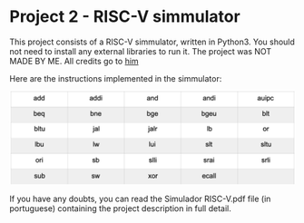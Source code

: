 # Project 2 - RISC-V simmulator

This project consists of a RISC-V simmulator, written in Python3. You should not need to install any external libraries to run it. The project was NOT MADE BY ME. All credits go to [him](https://github.com/geraldotnf-unb)

Here are the instructions implemented in the simmulator:

![instructions](image.png)

If you have any doubts, you can read the Simulador RISC-V.pdf file (in portuguese) containing the project description in full detail.
